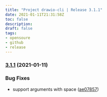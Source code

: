 ```yaml
---
title: "Project drawio-cli | Release 3.1.1"
date: 2021-01-11T21:31:58Z
toc: false
description: 
draft: false
tags:
- opensoure
- github
- release
---
```

### [3.1.1](http://github.com/rlespinasse/drawio-cli/compare/3.1.0...3.1.1) (2021-01-11)


### Bug Fixes

* support arguments with space ([ae07857](http://github.com/rlespinasse/drawio-cli/commit/ae07857c5be2e2b02d41fee150483f4a701d25a8))



